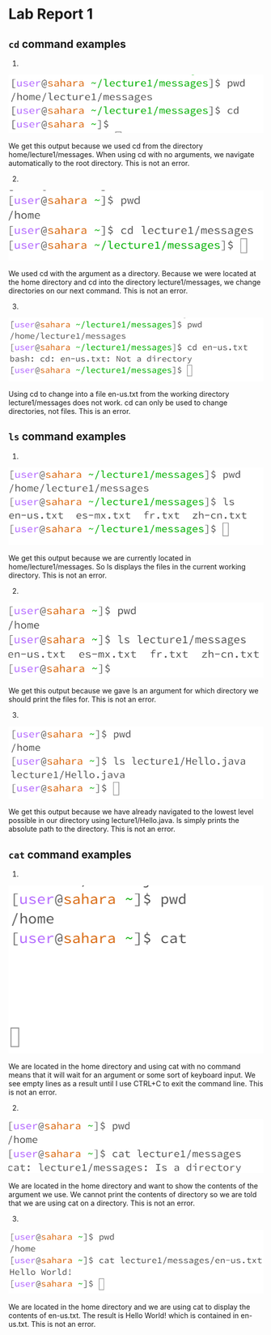 # Lab Report 1
## `cd` command examples

1.
![Image](cd1.png)

We get this output because we used cd from the directory home/lecture1/messages. When using cd with no arguments, we navigate automatically to the root directory. This is not an error.

2.
![Image](cd2.png)

We used cd with the argument as a directory. Because we were located at the home directory and cd into the directory lecture1/messages, we change directories on our next command. This is not an error.

3. 
![Image](cd3.png)

Using cd to change into a file en-us.txt from the working directory lecture1/messages does not work. cd can only be used to change directories, not files. This is an error.

## `ls` command examples

1.
![Image](ls1.png)

We get this output because we are currently located in home/lecture1/messages. So ls displays the files in the current working directory. This is not an error. 

2. 
![Image](ls2.png)

We get this output because we gave ls an argument for which directory we should print the files for. This is not an error.

3. 
![Image](ls3.png)

We get this output because we have already navigated to the lowest level possible in our directory using lecture1/Hello.java. ls simply prints the absolute path to the directory. This is not an error.

## `cat` command examples

1. 
![Image](cat1.png)

We are located in the home directory and using cat with no command means that it will wait for an argument or some sort of keyboard input. We see empty lines as a result until I use CTRL+C to exit the command line. This is not an error.

2.
![Image](cat2.png)

We are located in the home directory and want to show the contents of the argument we use. We cannot print the contents of directory so we are told that we are using cat on a directory. This is not an error.

3.
![Image](cat3.png)

We are located in the home directory and we are using cat to display the contents of en-us.txt. The result is Hello World! which is contained in en-us.txt. This is not an error. 



